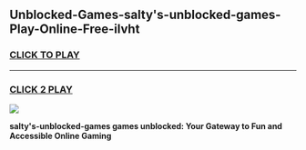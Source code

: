 
## Unblocked-Games-salty's-unblocked-games-Play-Online-Free-ilvht
<h3>
<a href="https://premium76.site?title=salty's-unblocked-games&ref=26A">CLICK TO PLAY</a></h3>
<hr>

<h3>
<a href="https://premium76.site?title=salty's-unblocked-games&ref=26A">CLICK 2 PLAY</a>
  
</h3>

<a href="https://premium76.site?title=salty's-unblocked-games&ref=26A"><img src="https://clearcache.store/games.png"></a>


**salty's-unblocked-games games unblocked: Your Gateway to Fun and Accessible Online Gaming**
